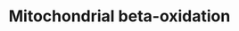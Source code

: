 ---
annotations:
- id: PW:0000010
  parent: classic metabolic pathway
  type: Pathway Ontology
  value: lipid metabolic pathway
- id: PW:0000002
  parent: classic metabolic pathway
  type: Pathway Ontology
  value: classic metabolic pathway
- id: PW:0000738
  parent: classic metabolic pathway
  type: Pathway Ontology
  value: fatty acid beta degradation pathway
authors:
- Conroy lipids
- Egonw
- DeSl
- Eweitz
communities:
- ontox
description: Human mitochondrial beta-oxidation
last-edited: 2022-12-10
organisms:
- Homo sapiens
redirect_from:
- /index.php/Pathway:WP5241
- /instance/WP5241
- /instance/WP5241_r124023
revision: r124023
schema-jsonld:
- '@context': https://schema.org/
  '@id': https://wikipathways.github.io/pathways/WP5241.html
  '@type': Dataset
  creator:
    '@type': Organization
    name: WikiPathways
  description: Human mitochondrial beta-oxidation
  keywords:
  - (2E,9Z,12Z)-octadecatrienoyl-CoA
  - (9Z,12Z)-3-oxolinoleoyl-CoA
  - 2E,4E,7Z,10Z,13Z,16Z,19Z-Docosaheptaenoyl-CoA
  - 2E,4Z,7Z,10Z,13Z-hexadecapentaenoyl-CoA
  - 2E,4Z,7Z,10Z-hexadecatetraenoyl-CoA
  - 2E,4Z,7Z-decatrienoyl-CoA
  - 2E,4Z-decadienoyl-CoA
  - 2E,5Z,8Z,11Z,14Z,17Z-eicosahexaenoyl-CoA
  - 2E,5Z,8Z,11Z,14Z-eicosapentaenoyl-CoA
  - 2E,5Z,8Z,11Z-tetradecatetraenoyl-CoA
  - 2E,5Z,8Z-tetradecatrienoyl-CoA
  - 2E,5Z-dodecadienoyl-CoA
  - 2E,5Z-octadienoyl-CoA
  - 2E,5Z-tetradecadienoyl-CoA
  - 2E,6Z,9Z,12Z,15Z-octadecapentaenoyl-CoA
  - 2E,6Z,9Z,12Z-octadecatetraenoyl-CoA
  - 2E,6Z,9Z-dodecatrienoyl-CoA
  - 2E,6Z-dodecadienoyl-CoA
  - 2E,7Z,10Z,13Z,16Z,19Z-docosahexaenoyl-CoA
  - 2E,7Z,10Z,13Z-hexadecatetraenoyl-CoA
  - 2E,7Z,10Z-hexadecatrienoyl-CoA
  - 2E,7Z-decadienoyl-CoA
  - 2E,7Z-hexadacadienoyl-CoA
  - 2E,7Z-tetradecadienoyl-CoA
  - 2E,9Z,12Z,15Z-octadecatetraenoyl-CoA
  - 2E,9Z-octadecadienoyl-CoA
  - 2E-9Z-hexadecadienoyl-CoA
  - 2E-Decenoyl-CoA
  - 2E-Dodecenoyl-CoA
  - 2E-Octadecenoyl-CoA
  - 2E-butanoyl-CoA
  - 2E-hexadecenoyl-CoA
  - 2E-hexenoyl-CoA
  - 2E-octanoyl-CoA
  - 2E-tetradecenoyl-CoA
  - 3-Oxohexanoyl-CoA
  - 3-oxo-5Z,8Z,11Z-tetradecatrienoyl-CoA
  - 3-oxo-5Z,8Z-tetradecadienoyl-CoA
  - 3-oxo-5Z-dodecenoyl-CoA
  - 3-oxo-5Z-octenoyl-CoA
  - 3-oxo-5Z-tetradecenoyl-CoA
  - 3-oxo-6Z,9Z,12Z,15Z-octadecatetraenoyl-CoA
  - 3-oxo-6Z-dodecenoyl-CoA
  - 3-oxo-7Z,10Z,13Z,16Z,19Z-docosapentaenoyl-CoA
  - 3-oxo-7Z,10Z-hexadecadienoyl-CoA
  - 3-oxo-7Z-decenoyl-CoA
  - 3-oxo-7Z-hexadecenoyl-CoA
  - 3-oxo-7Z-tetradecadienoyl-CoA
  - 3-oxo-9Z,12Z,15Z-octadecatrienoyl-CoA
  - 3-oxo-9Z-hexadecenoyl-CoA
  - 3-oxo-Hydroxy-5Z,8Z,11Z,14Z,17Z-eicosapentaenoyl-CoA
  - 3-oxo-arachidonoyl-CoA
  - 3-oxo-butanoyl-CoA
  - 3-oxo-decanoyl-CoA
  - 3-oxo-dodecadienoyl-CoA
  - 3-oxo-gamma-linoleoyl-CoA
  - 3-oxo-lauroyl-CoA
  - 3-oxo-myristoyl-CoA
  - 3-oxo-octanoyl-CoA
  - 3-oxo-oleoyl-CoA
  - 3-oxopalmitoyl-CoA
  - 3-oxostearoyl-CoA
  - 3E,7Z,10Z,13Z,16Z,19Z-docosahexaenoyl-CoA
  - 3E,7Z,10Z,13Z-hexadecatetraenoyl-CoA
  - 3E,7Z,10Z-hexadecatrienoyl-CoA
  - 3E,7Z-decadienoyl-CoA
  - 3E-decenoyl-CoA
  - 3S-Hydroxy-5Z,8Z,11Z,14Z,17Z-eicosapentaenoyl-CoA
  - 3S-Hydroxy-5Z,8Z,11Z-tetradecatrienoyl-CoA
  - 3S-Hydroxy-5Z-dodecenoyl-CoA
  - 3S-Hydroxy-5Z-octenoyl-CoA
  - 3S-Hydroxy-6Z,9Z,12Z,15Z-octadecatetraenoyl-CoA
  - 3S-Hydroxy-6Z-dodecenoyl-CoA
  - 3S-Hydroxy-7Z,10Z,13Z-hexadecatrienoyl-CoA
  - 3S-Hydroxy-7Z-decenoyl-CoA
  - 3S-Hydroxy-7Z-hexadecenoyl-CoA
  - 3S-Hydroxy-9Z-hexadecenoyl-CoA
  - 3S-Hydroxy-arachidonoyl-CoA
  - 3S-Hydroxy-dodecadienoyl-CoA
  - 3S-Hydroxy-oleoyl-CoA
  - 3S-Hydroxymyristoyl-CoA
  - 3S-hydroxy-5Z,8Z-tetradecadienoyl-CoA
  - 3S-hydroxy-5Z-tetradecadienoyl-CoA
  - 3S-hydroxy-7Z,10Z,13Z,16Z,19Z-docosapentaenoyl-CoA
  - 3S-hydroxy-7Z,10Z-hexadecadienoyl-CoA
  - 3S-hydroxy-7Z-tetradecadienoyl-CoA
  - 3S-hydroxy-9Z,12Z,15Z-octadecatrienoyl-CoA
  - 3S-hydroxy-9Z,12Z-octadecadienoyl-CoA
  - 3S-hydroxy-decanoyl-CoA
  - 3S-hydroxy-gamma-linoleoyl-CoA
  - 3S-hydroxy-octanoyl-CoA
  - 3S-hydroxybutanoyl-CoA
  - 3S-hydroxyhexanoyl-CoA
  - 3S-hydroxylauroyl-CoA
  - 3S-hydroxypalmitoyl-CoA
  - 3S-hydroxystearoyl-CoA
  - 3Z,6Z,9Z,12Z,15Z-octadecapentaenoyl-CoA
  - 3Z,6Z,9Z,12Z-octadecatetraenoyl-CoA
  - 3Z,6Z,9Z-dodecatrienoyl-CoA
  - 3Z,6Z-dodecadienoyl-CoA
  - 3Z-decenoyl-CoA
  - 3Z-dodecenoyl-CoA
  - 3Z-hexenoyl-CoA
  - 3oxo-7Z,10Z,13Z-hexadecatrienoyl-CoA
  - 4Z,7Z,10Z,13Z-hexadecatetraenoyl-CoA
  - 4Z,7Z,10Z-hexadecatrienoyl-CoA
  - 4Z,7Z-decadienoyl-CoA
  - 4Z-decenoyl-CoA
  - 5Z,8Z,11Z,14Z,17Z-eicosapentaenoic acid
  - 5Z,8Z,11Z,14Z,17Z-eicosapentaenoyl-CoA
  - 5Z,8Z,11Z-tetradecatrienoyl-CoA
  - 5Z,8Z-tetradecadienoyl-CoA
  - 5Z-dodecenoyl-CoA
  - 5Z-octenoyl-CoA
  - 5Z-tetradecenoyl-CoA
  - 7Z,10Z,13Z-hexadecatrienoyl-CoA
  - 7Z,10Z-hexadecadienoyl-CoA
  - 7Z-hexadecenoyl-CoA
  - 7Z-tetradecenoyl-CoA
  - 9-palmitoleoyl-CoA
  - 9Z,12Z,15Z-octadecatrienoyl-CoA
  - 9Z-palmitoleic acid
  - ACAA2
  - ACADL
  - ACADSB
  - ACSL3
  - Acetyl-CoA
  - Arachidonic acid
  - Arachidonyl-CoA
  - Butyryl-CoA
  - DECR1
  - Decanoyl-CoA
  - Docosahexaenoic acid
  - ECHS1
  - ECI1
  - EHHADH
  - HSD17B10
  - Hexanoyl-CoA
  - Lauric acid
  - Lauroyl-CoA
  - Linoleic acid
  - Linoleoyl-CoA
  - Long-chain-fatty-acid--CoA ligase
  - Myristic acid
  - Octanoyl-CoA
  - Oleic acid
  - Palmitic acid
  - Palmitoyl-CoA
  - Stearic acid
  - Stearoyl-CoA
  - alpha-Linolenic acid
  - docosahexaenoyl-CoA
  - gamma-Linolenic acid
  - gamma-linolenoyl-CoA
  - myristoyl-CoA
  - oleoyl-CoA
  license: CC0
  name: Mitochondrial beta-oxidation
seo: CreativeWork
title: Mitochondrial beta-oxidation
wpid: WP5241
---